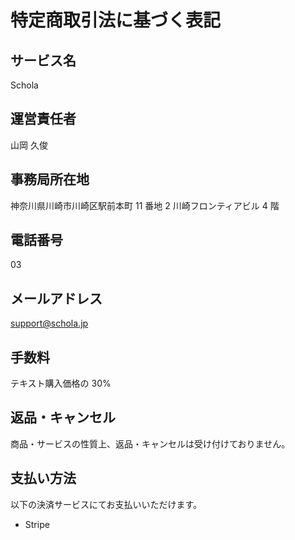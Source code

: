 # 特定商取引法に基づく表記

## サービス名

Schola

## 運営責任者

山岡 久俊

## 事務局所在地

神奈川県川崎市川崎区駅前本町 11 番地 2 川崎フロンティアビル 4 階

## 電話番号

03

## メールアドレス

support@schola.jp

## 手数料

テキスト購入価格の 30%

## 返品・キャンセル

商品・サービスの性質上、返品・キャンセルは受け付けておりません。

## 支払い方法

以下の決済サービスにてお支払いいただけます。

- Stripe
